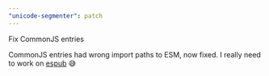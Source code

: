 ```yaml
---
"unicode-segmenter": patch
---
```


Fix CommonJS entries

CommonJS entries had wrong import paths to ESM, now fixed.
I really need to work on [espub](https://github.com/cometkim/espub) 😅
